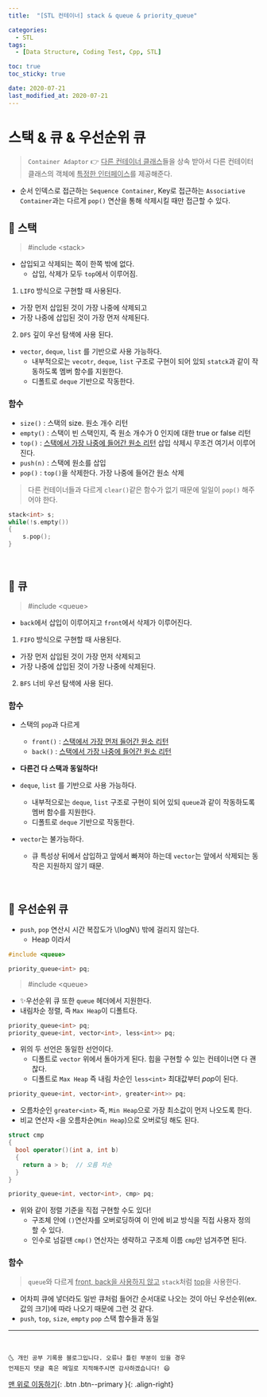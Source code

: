 ```yaml
---
title:  "[STL 컨테이너] stack & queue & priority_queue" 

categories:
  - STL
tags:
  - [Data Structure, Coding Test, Cpp, STL]

toc: true
toc_sticky: true

date: 2020-07-21
last_modified_at: 2020-07-21
---
```


# 스택 & 큐 & 우선순위 큐

> `Container Adaptor` 👉 <u>다른 컨테이너 클래스</u>들을 상속 받아서 다른 컨테이터 클래스의 객체에 <u>특정한 인터페이스</u>를 제공해준다.

- 순서 인덱스로 접근하는 `Sequence Container`, Key로 접근하는 `Associative Container`과는 다르게 `pop()` 연산을 통해 삭제시킬 때만 접근할 수 있다.

## 🔔 스택

> #include \<stack>

- 삽입되고 삭제되는 쪽이 한쪽 밖에 없다.
  - 삽입, 삭제가 모두 `top`에서 이루어짐.

1. `LIFO` 방식으로 구현할 때 사용된다.
  - 가장 먼저 삽입된 것이 가장 나중에 삭제되고 
  - 가장 나중에 삽입된 것이 가장 먼저 삭제된다.
2. `DFS` 깊이 우선 탐색에 사용 된다.

- `vector`, `deque`, `list` 를 기반으로 사용 가능하다.
  - 내부적으로는 `vecotr`, `deque`, `list` 구조로 구현이 되어 있되 `statck`과 같이 작동하도록 멤버 함수를 지원한다.
  - 디폴트로 `deque` 기반으로 작동한다.

### 함수 

- `size()` : 스택의 size. 원소 개수 리턴
- `empty()` : 스택이 빈 스택인지, 즉 원소 개수가 0 인지에 대한 true or false 리턴
- `top()` : <u>스택에서 가장 나중에 들어간 원소 리턴</u> 삽입 삭제시 무조건 여기서 이루어진다.
- `push(n)` : 스택에 원소를 삽입
- `pop()` : `top()`을 삭제한다. 가장 나중에 들어간 원소 삭제

> 다른 컨테이너들과 다르게 `clear()`같은 함수가 없기 때문에 일일이 `pop()` 해주어야 한다. 

```cpp
stack<int> s;
while(!s.empty())
{
    s.pop();
}
```

<br>

## 🔔 큐

> #include \<queue>

- `back`에서 삽입이 이루어지고 `front`에서 삭제가 이루어진다.

1. `FIFO` 방식으로 구현할 때 사용된다.
  - 가장 먼저 삽입된 것이 가장 먼저 삭제되고 
  - 가장 나중에 삽입된 것이 가장 나중에 삭제된다.
2. `BFS` 너비 우선 탐색에 사용 된다.

### 함수 

- 스택의 `pop`과 다르게
  - `front()` : <u>스택에서 가장 먼저 들어간 원소 리턴</u>
  - `back()` : <u>스택에서 가장 나중에 들어간 원소 리턴</u>
- **다른건 다 스택과 동일하다!**

- `deque`, `list` 를 기반으로 사용 가능하다.
  - 내부적으로는 `deque`, `list` 구조로 구현이 되어 있되 `queue`과 같이 작동하도록 멤버 함수를 지원한다.
  - 디폴트로 `deque` 기반으로 작동한다.
- `vector`는 불가능하다.
  - 큐 특성상 뒤에서 삽입하고 앞에서 빠져야 하는데 `vector`는 앞에서 삭제되는 동작은 지원하지 않기 때문.

<br>

## 🔔 우선순위 큐

- `push`, `pop` 연산시 시간 복잡도가 \\(logN\\) 밖에 걸리지 않는다.
  - Heap 이라서

```cpp
#include <queue>

priority_queue<int> pq;
```

> #include \<queue>

- ✨우선순위 큐 또한 `queue` 헤더에서 지원한다. 
- 내림차순 정렬, 즉 `Max Heap`이 디폴트다.

```cpp
priority_queue<int> pq;
priority_queue<int, vector<int>, less<int>> pq;
```

- 위의 두 선언은 동일한 선언이다. 
  - 디폴트로 `vector` 위에서 돌아가게 된다. 힙을 구현할 수 있는 컨테이너면 다 괜찮다.
  - 디폴트로 `Max Heap` 즉 내림 차순인 `less<int>` 최대값부터 *pop*이 된다. 

```cpp
priority_queue<int, vector<int>, greater<int>> pq;
```

- 오름차순인 `greater<int>` 즉, `Min Heap`으로 가장 최소값이 먼저 나오도록 한다.
- 비교 연산자 `<`을 오름차순(`Min Heap`)으로 오버로딩 해도 된다.

```cpp
struct cmp
{
  bool operator()(int a, int b)
  {
    return a > b;  // 오름 차순
  }
}

priority_queue<int, vector<int>, cmp> pq;

```

- 위와 같이 정렬 기준을 직접 구현할 수도 있다!
  - 구조체 안에 `()`연산자를 오버로딩하여 이 안에 비교 방식을 직접 사용자 정의 할 수 있다.
  - 인수로 넘길땐 `cmp()` 연산자는 생략하고 구조체 이름 `cmp`만 넘겨주면 된다. 

### 함수

> `queue`와 다르게 <u>front, back을 사용하지 않고</u> `stack`처럼 <u>top</u>을 사용한다. 

- 어차피 큐에 넣더라도 일반 큐처럼 들어간 순서대로 나오는 것이 아닌 우선순위(ex. 값의 크기)에 따라 나오기 때문에 그런 것 같다.
- `push`, `top`, `size`, `empty` `pop` 스택 함수들과 동일 

***
<br>

    🌜 개인 공부 기록용 블로그입니다. 오류나 틀린 부분이 있을 경우 
    언제든지 댓글 혹은 메일로 지적해주시면 감사하겠습니다! 😄

[맨 위로 이동하기](#){: .btn .btn--primary }{: .align-right}